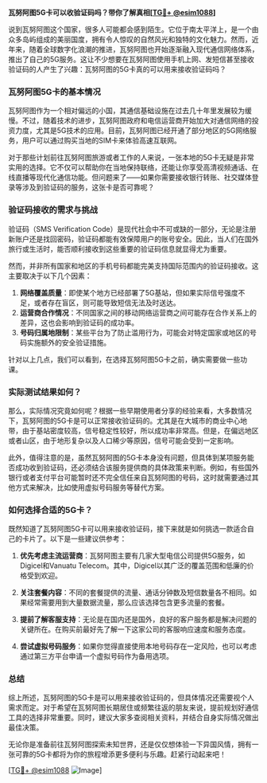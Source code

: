 **瓦努阿图5G卡可以收验证码吗？带你了解真相[[TG💪+ @esim1088](https://t.me/s/esim1088)]**

说到瓦努阿图这个国家，很多人可能都会感到陌生。它位于南太平洋上，是一个由众多岛屿组成的美丽国度，拥有令人惊叹的自然风光和独特的文化魅力。然而，近年来，随着全球数字化浪潮的推进，瓦努阿图也开始逐渐融入现代通信网络体系，推出了自己的5G服务。这让不少想要在瓦努阿图使用手机上网、发短信甚至接收验证码的人产生了兴趣：瓦努阿图的5G卡真的可以用来接收验证码吗？

### 瓦努阿图5G卡的基本情况

瓦努阿图作为一个相对偏远的小国，其通信基础设施在过去几十年里发展较为缓慢。不过，随着技术的进步，瓦努阿图政府和电信运营商开始加大对通信网络的投资力度，尤其是5G技术的应用。目前，瓦努阿图已经开通了部分地区的5G网络服务，用户可以通过购买当地的SIM卡来体验高速互联网。

对于那些计划前往瓦努阿图旅游或者工作的人来说，一张本地的5G卡无疑是非常实用的选择。它不仅可以帮助你在当地保持联络，还能让你享受高清视频通话、在线直播等现代化通信功能。但问题来了——如果你需要接收银行转账、社交媒体登录等涉及到验证码的服务，这张卡是否可靠呢？

### 验证码接收的需求与挑战

验证码（SMS Verification Code）是现代社会中不可或缺的一部分，无论是注册新账户还是找回密码，验证码都能有效保障用户的账号安全。因此，当人们在国外旅行或生活时，能否顺利接收到这些重要的验证码信息就显得尤为重要。

然而，并非所有国家和地区的手机号码都能完美支持国际范围内的验证码接收。这主要取决于以下几个因素：

1. **网络覆盖质量**：即使某个地方已经部署了5G基站，但如果实际信号强度不足，或者存在盲区，则可能导致短信无法及时送达。
2. **运营商合作情况**：不同国家之间的移动网络运营商之间可能存在合作关系上的差异，这也会影响到验证码的成功率。
3. **号码归属地限制**：某些平台为了防止滥用行为，可能会对特定国家或地区的号码实施额外的安全验证措施。

针对以上几点，我们可以看到，在选择瓦努阿图5G卡之前，确实需要做一些功课。

### 实际测试结果如何？

那么，实际情况究竟如何呢？根据一些早期使用者分享的经验来看，大多数情况下，瓦努阿图的5G卡是可以正常接收验证码的。尤其是在大城市的商业中心地带，由于基站密度较高，信号稳定性较好，所以成功率非常高。但是，在偏远地区或者山区，由于地形复杂以及人口稀少等原因，信号可能会受到一定影响。

此外，值得注意的是，虽然瓦努阿图的5G卡本身没有问题，但具体到某项服务能否成功收到验证码，还必须结合该服务提供商的具体政策来判断。例如，有些国外银行或者支付平台可能暂时还不完全信任来自瓦努阿图的号码，这时就需要通过其他方式来解决，比如使用虚拟号码服务等替代方案。

### 如何选择合适的5G卡？

既然知道了瓦努阿图5G卡可以用来接收验证码，接下来就是如何挑选一款适合自己的卡片了。以下是一些建议供参考：

1. **优先考虑主流运营商**：瓦努阿图主要有几家大型电信公司提供5G服务，如Digicel和Vanuatu Telecom。其中，Digicel以其广泛的覆盖范围和低廉的价格受到欢迎。
   
2. **关注套餐内容**：不同的套餐提供的流量、通话分钟数及短信数量各不相同。如果经常需要用到大量数据流量，那么应该选择包含更多流量的套餐。

3. **提前了解客服支持**：无论是在国内还是国外，良好的客户服务都是解决问题的关键所在。在购买前最好先了解一下这家公司的客服响应速度和服务态度。

4. **尝试虚拟号码服务**：如果你觉得直接使用本地号码存在一定风险，也可以考虑通过第三方平台申请一个虚拟号码作为备用选项。

### 总结

综上所述，瓦努阿图的5G卡是可以用来接收验证码的，但具体情况还需要视个人需求而定。对于希望在瓦努阿图长期居住或频繁往返的朋友来说，提前规划好通信工具的选择非常重要。同时，建议大家多查阅相关资料，并结合自身实际情况做出最佳决策。

无论你是准备前往瓦努阿图探索未知世界，还是仅仅想体验一下异国风情，拥有一张可靠的5G卡都将为你的旅程增添更多便利与乐趣。赶紧行动起来吧！

[[TG💪+ @esim1088](https://t.me/s/esim1088) ![Image](https://i.postimg.cc/4NQfJmqS/Snipaste-2025-05-13-00-14-12.png)]